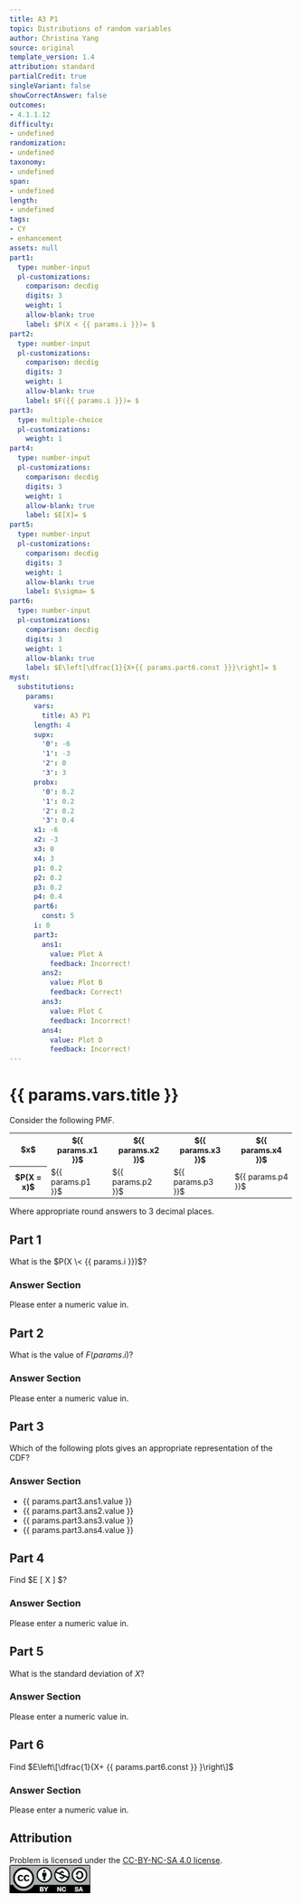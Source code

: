 ```yaml
---
title: A3 P1
topic: Distributions of random variables
author: Christina Yang
source: original
template_version: 1.4
attribution: standard
partialCredit: true
singleVariant: false
showCorrectAnswer: false
outcomes:
- 4.1.1.12
difficulty:
- undefined
randomization:
- undefined
taxonomy:
- undefined
span:
- undefined
length:
- undefined
tags:
- CY
- enhancement
assets: null
part1:
  type: number-input
  pl-customizations:
    comparison: decdig
    digits: 3
    weight: 1
    allow-blank: true
    label: $P(X < {{ params.i }})= $
part2:
  type: number-input
  pl-customizations:
    comparison: decdig
    digits: 3
    weight: 1
    allow-blank: true
    label: $F({{ params.i }})= $
part3:
  type: multiple-choice
  pl-customizations:
    weight: 1
part4:
  type: number-input
  pl-customizations:
    comparison: decdig
    digits: 3
    weight: 1
    allow-blank: true
    label: $E[X]= $
part5:
  type: number-input
  pl-customizations:
    comparison: decdig
    digits: 3
    weight: 1
    allow-blank: true
    label: $\sigma= $
part6:
  type: number-input
  pl-customizations:
    comparison: decdig
    digits: 3
    weight: 1
    allow-blank: true
    label: $E\left[\dfrac{1}{X+{{ params.part6.const }}}\right]= $
myst:
  substitutions:
    params:
      vars:
        title: A3 P1
      length: 4
      supx:
        '0': -6
        '1': -3
        '2': 0
        '3': 3
      probx:
        '0': 0.2
        '1': 0.2
        '2': 0.2
        '3': 0.4
      x1: -6
      x2: -3
      x3: 0
      x4: 3
      p1: 0.2
      p2: 0.2
      p3: 0.2
      p4: 0.4
      part6:
        const: 5
      i: 0
      part3:
        ans1:
          value: Plot A
          feedback: Incorrect!
        ans2:
          value: Plot B
          feedback: Correct!
        ans3:
          value: Plot C
          feedback: Incorrect!
        ans4:
          value: Plot D
          feedback: Incorrect!
---
```

# {{ params.vars.title }}
Consider the following PMF.

<table style="width:500px">
  <tr>
    <th>$x$</th>
    <th>${{ params.x1 }}$</th>
    <th>${{ params.x2 }}$</th>
    <th>${{ params.x3 }}$</th>
    <th>${{ params.x4 }}$</th>
  </tr>
  <tr>
    <th>$P(X = x)$ </th>
    <td>${{ params.p1 }}$</td>
    <td>${{ params.p2 }}$</td>
    <td>${{ params.p3 }}$</td>
    <td>${{ params.p4 }}$</td>
  </tr>
</table>

Where appropriate round answers to 3 decimal places.

## Part 1

What is the $P(X \< {{ params.i }})$?

### Answer Section

Please enter a numeric value in.

## Part 2

What is the value of $F({{ params.i }})$?

### Answer Section

Please enter a numeric value in.

## Part 3

Which of the following plots gives an appropriate representation of the CDF?
<pl-figure file-name="figure 1.png" type="dynamic" width="500px"></pl-figure>

### Answer Section

- {{ params.part3.ans1.value }}
- {{ params.part3.ans2.value }}
- {{ params.part3.ans3.value }}
- {{ params.part3.ans4.value }}

## Part 4

Find $E \[ X \] $?

### Answer Section

Please enter a numeric value in.

## Part 5

What is the standard deviation of $X$?

### Answer Section

Please enter a numeric value in.

## Part 6

Find $E\left\[\dfrac{1}{X+ {{ params.part6.const }} }\right\]$

### Answer Section

Please enter a numeric value in.

## Attribution

Problem is licensed under the [CC-BY-NC-SA 4.0 license](https://creativecommons.org/licenses/by-nc-sa/4.0/).<br> ![The Creative Commons 4.0 license requiring attribution-BY, non-commercial-NC, and share-alike-SA license.](https://raw.githubusercontent.com/firasm/bits/master/by-nc-sa.png)
